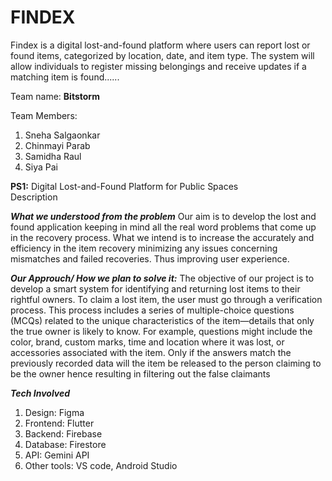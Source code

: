 # FINDEX
Findex is a digital lost-and-found platform where users can report lost or found items, categorized by location, date, and item type. The system will allow individuals to register missing belongings and receive updates if a matching item is found......

Team name: **Bitstorm**

Team Members: 
1. Sneha Salgaonkar
2. Chinmayi Parab
3. Samidha Raul
4. Siya Pai

**PS1:** Digital Lost-and-Found Platform for Public Spaces  
Description 

***What we understood from the problem***
Our aim is to develop the lost and found application keeping in mind all the real word problems that come up in the recovery process.
What we intend is to increase the accurately and efficiency in the item recovery minimizing any issues concerning mismatches and failed recoveries. Thus improving user experience.

***Our Approuch/ How we plan to solve it:***
The objective of our project is to develop a smart system for identifying and returning lost items to their rightful owners.
To claim a lost item, the user must go through a verification process. This process includes a series of multiple-choice questions (MCQs) related to the unique characteristics of the item—details that only the true owner is likely to know. For example, questions might include the color, brand, custom marks, time and location where it was lost, or accessories associated with the item.
Only if the answers match the previously recorded data will the item be released to the person claiming to be the owner hence resulting in filtering out the false claimants

***Tech Involved***
1. Design: Figma
2. Frontend: Flutter
3. Backend: Firebase 
4. Database: Firestore
5. API: Gemini API 
6. Other tools: VS code, Android Studio

